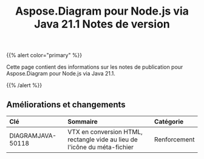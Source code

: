 ﻿---
title: Aspose.Diagram pour Node.js via Java 21.1 Notes de version
type: docs
weight: 12
url: /fr/java/aspose-diagram-for-node-js-via-java-21-1-release-notes/
---
{{% alert color="primary" %}}

Cette page contient des informations sur les notes de publication pour Aspose.Diagram pour Node.js via Java 21.1.

{{% /alert %}}
## **Améliorations et changements**  ##

|**Clé**|**Sommaire**|**Catégorie**|
|:- |:- |:- |
|DIAGRAMJAVA-50118|VTX en conversion HTML, rectangle vide au lieu de l'icône du méta-fichier|Renforcement|
